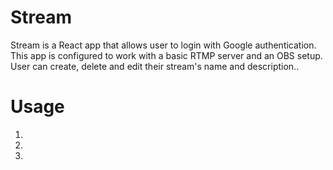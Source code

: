 # Stream
Stream is a React app that allows user to login with Google authentication. This app is configured to work with a basic RTMP server and an OBS setup. User can create, delete and edit their stream's name and description..


# Usage
1.
2.
3.
